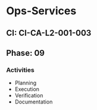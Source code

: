 # Ops-Services

## CI: CI-CA-L2-001-003
## Phase: 09

### Activities
- Planning
- Execution
- Verification
- Documentation
